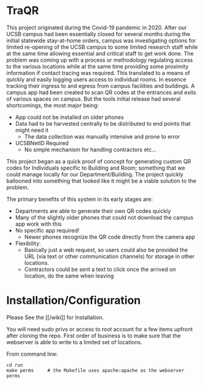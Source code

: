 # TraQR
This project originated during the Covid-19 pandemic in 2020.  After our UCSB campus had been essentially closed for several months during the initial statewide stay-at-home orders, campus was investigating options for limited re-opening of the UCSB campus to some limited research staff while at the same time allowing essential and critical staff to get work done.  The problem was coming up with a process or methodology regulating access to the various locations while at the same time providing some proximity information if contact tracing was required.  This translated to a means of quickly and easily logging users  access to individual rooms.  In essence tracking their ingress to and egress from campus facilities and buildings.  A campus app had been created to scan QR codes at the entrances and exits of various spaces on campus.  But the tools initial release had several shortcomings, the most major being:
* App could not be installed on older phones
* Data had to be harvested centrally to be distributed to end points that might need it
  * The data collection was manually intensive and prone to error
* UCSBNetID Required
  * No simple mechanism for handling contractors etc...

This project began as a quick proof of concept for generating custom QR codes for Individuals specific to Building and Room; something that we could manage locally for our Department/Building.  The project quickly ballooned into something that looked like it might be a viable solution to the problem.

The primary benefits of this system in its early stages are:
* Departments are able to generate their own QR codes quickly
* Many of the slightly older phones that could not download the campus app work with this
* No specific app required!
  * Newer phones recognize the QR code directly from the camera app
* Flexibility:
  * Basically just a web request, so users could also be provided the URL (via text or other communication channels) for storage in other locations.
  * Contractors could be sent a text to click once the arrived on location, do the same when leaving


# Installation/Configuration
Please See the [[/wiki]] for Installation.

You will need sudo privs or access to root account for a few items upfront after cloning the repo.
First order of business is to make sure that the webserver is able to write to a limited set of locations.

From command line:
   ```
   cd run
   make perms     # the Makefile uses apache:apache as the webserver perms
   ```
